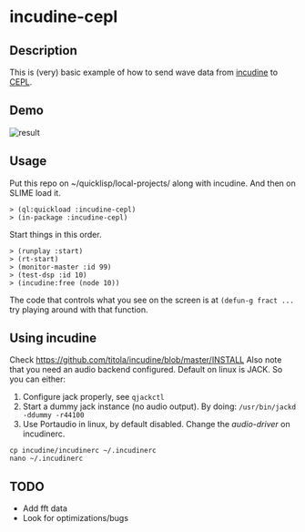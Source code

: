 # incudine-cepl

## Description

This is (very) basic example of how to send wave data from [incudine](http://incudine.sourceforge.net/) to [CEPL](https://github.com/cbaggers/cepl).

## Demo

![result](https://i.imgur.com/n0sTfaW.gif "example")

## Usage

Put this repo on ~/quicklisp/local-projects/ along with incudine. And then on SLIME load it.

```
> (ql:quickload :incudine-cepl)
> (in-package :incudine-cepl)
```

Start things in this order.
```
> (runplay :start)
> (rt-start)
> (monitor-master :id 99)
> (test-dsp :id 10)
> (incudine:free (node 10))
```

The code that controls what you see on the screen is at `(defun-g fract ...` try playing around with that function.

## Using incudine
Check https://github.com/titola/incudine/blob/master/INSTALL
Also note that you need an audio backend configured. Default on linux is JACK. So you can either:
1) Configure jack properly, see `qjackctl`
2) Start a dummy jack instance (no audio output). By doing:
`/usr/bin/jackd -ddummy -r44100`
3) Use Portaudio in linux, by default disabled. Change the *audio-driver* on incudinerc.
```
cp incudine/incudinerc ~/.incudinerc
nano ~/.incudinerc
```

## TODO
- Add fft data
- Look for optimizations/bugs
